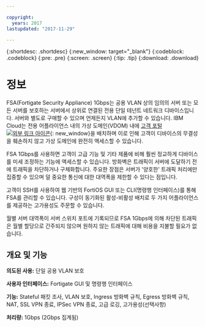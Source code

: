 ```yaml
---

copyright:
  years: 2017
lastupdated: "2017-11-29"

---
```


{:shortdesc: .shortdesc}
{:new_window: target="_blank"}
{:codeblock: .codeblock}
{:pre: .pre}
{:screen: .screen}
{:tip: .tip}
{:download: .download}

# 정보

FSA(Fortigate Security Appliance) 1Gbps는 공용 VLAN 상의 임의의 서버 또는 모든 서버를 보호하는 서버에서 상위로 연결된 전용 단일 테넌트 네트워크 디바이스입니다. 서버와 별도로 구매할 수 있으며 언제든지 VLAN에 추가할 수 있습니다.  IBM Cloud는 전용 어플라이언스 내의 가상 도메인(VDOM) 내에 [고객 포털 ![외부 링크 아이콘](../../icons/launch-glyph.svg "외부 링크 아이콘")](http://www.fortinet.com/sites/default/files/productdatasheets/FortiGate-300C.pdf){: new_window}을 배치하며 이로 인해 고객이 디바이스의 무결성을 훼손하지 않고 가상 도메인에 완전히 액세스할 수 있습니다. 

FSA 1Gbps를 사용하면 고객이 고급 기능 및 기타 제품에 비해 훨씬 정교하게 디바이스를 미세 조정하는 기능에 액세스할 수 있습니다. 방화벽은 트래픽이 서버에 도달하기 전에 트래픽을 차단하거나 구체화합니다. 주요한 장점은 서버가 '양호한' 트래픽 처리에만 집중할 수 있으며 덜 중요한 통신에 대한 대역폭을 제한할 수 있다는 점입니다. 

고객이 SSH를 사용하여 웹 기반의 FortiOS GUI 또는 CLI(명령행 인터페이스)를 통해 FSA를 관리할 수 있습니다. 구성이 동기화된 활성-비활성 배치로 두 가지 어플라이언스를 제공하는 고가용성도 주문할 수 있습니다.

월별 서버 대역폭이 서버 스위치 포트에 기록되므로 FSA 1Gbps에 의해 차단된 트래픽은 월별 할당으로 간주되지 않으며 원하지 않는 트래픽에 대해 비용을 지불할 필요가 없습니다.

## 개요 및 기능

**의도된 사용:** 단일 공용 VLAN 보호

**사용자 인터페이스:** Fortigate GUI 및 명령행 인터페이스

**기능:** Stateful 패킷 조사, VLAN 보호, Ingress 방화벽 규칙, Egress 방화벽 규칙, NAT, SSL VPN 종료, IPSec VPN 종료, 고급 로깅, 고가용성(선택사항)

**처리량:** 1Gbps (2Gbps 집계됨)
